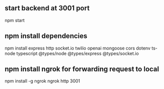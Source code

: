## start backend at 3001 port
npm start

## npm install dependencies
npm install express http socket.io twilio openai mongoose cors dotenv ts-node typescript @types/node @types/express @types/socket.io

## npm install ngrok for forwarding request to local
npm install -g ngrok
ngrok http 3001